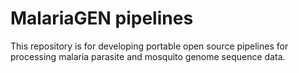 # MalariaGEN pipelines

This repository is for developing portable open source pipelines for processing malaria parasite and mosquito genome sequence data.
